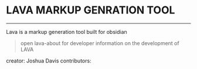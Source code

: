 # LAVA MARKUP GENRATION TOOL
---
Lava is a markup generation tool built for obsidian
> open lava-about for developer information on the development of LAVA







creator: Joshua Davis
contributors: